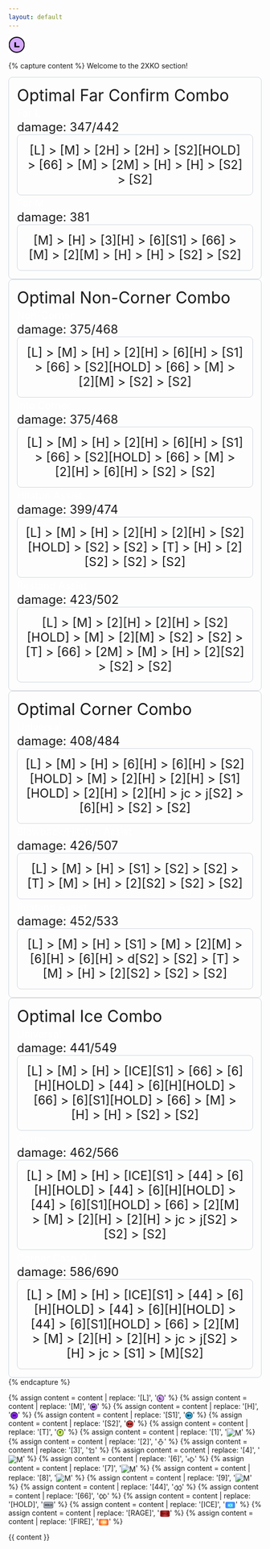 ```yaml
---
layout: default
---
```


<img src="../assets/images/2xko_L.png">

{% capture content %}
Welcome to the 2XKO section!
<div style="font-size: 24px; text-align:left; border: 1px solid #d0d7de; border-radius: 8px; padding: 16px; display: inline-block;"> 
  <a style="font-size: 32px;">Optimal Far Confirm Combo</a>
  <br>
  <a style="font-size: 20px; color:white;">Far L</a>
  <br>
  damage: 347/442
  <br>
  <div style="font-size: 24px; text-align:center; border: 1px solid #d0d7de; border-radius: 8px; padding: 16px; display: inline-block;"> 
    [L] > [M] > [2H] > [2H] > [S2][HOLD] > [66] > [M] > [2M] > [H] > [H] > [S2] > [S2]
  </div>
  <br>
  <a style="font-size: 20px; color:white;">Far M</a>
  <br>
  damage: 381
  <br>
  <div style="font-size: 24px; text-align:center; border: 1px solid #d0d7de; border-radius: 8px; padding: 16px; display: inline-block;">
    [M] > [H] > [3][H] > [6][S1] > [66] > [M] > [2][M] > [H] > [H] > [S2] > [S2] 
  </div>
</div>
<div style="font-size: 24px; text-align:left; border: 1px solid #d0d7de; border-radius: 8px; padding: 16px; display: inline-block;"> 
  <a style="font-size: 32px;">Optimal Non-Corner Combo</a>
  <br>
  <a style="font-size: 20px; color:white;">Non-Corner</a>
  <br>
  damage: 375/468
  <br>
  <div style="font-size: 24px; text-align:center; border: 1px solid #d0d7de; border-radius: 8px; padding: 16px; display: inline-block;"> 
    [L] > [M] > [H] > [2][H] > [6][H] > [S1] > [66] > [S2][HOLD] > [66] > [M] > [2][M] > [S2] > [S2]
  </div>
  <br>
  <a style="font-size: 20px; color:white;">Into Corner</a>
  <br>
  damage: 375/468
  <br>
  <div style="font-size: 24px; text-align:center; border: 1px solid #d0d7de; border-radius: 8px; padding: 16px; display: inline-block;"> 
    [L] > [M] > [H] > [2][H] > [6][H] > [S1] > [66] > [S2][HOLD] > [66] > [M] > [2][H] > [6][H] > [S2] > [S2]
  </div>
  <br>
  <a style="font-size: 20px; color:white;">Hitstun Assist</a>
  <br>
  damage: 399/474
  <br>
  <div style="font-size: 24px; text-align:center; border: 1px solid #d0d7de; border-radius: 8px; padding: 16px; display: inline-block;"> 
    [L] > [M] > [H] > [2][H] > [2][H] > [S2][HOLD] > [S2] > [S2] > [T] > [H] > [2][S2] > [S2] > [S2]
  </div>
  <br>
  <a style="font-size: 20px; color:white;">Restand Assist</a>
  <br>
  damage: 423/502
  <br>
  <div style="font-size: 24px; text-align:center; border: 1px solid #d0d7de; border-radius: 8px; padding: 16px; display: inline-block;"> 
    [L] > [M] > [2][H] > [2][H] > [S2][HOLD] > [M] > [2][M] > [S2] > [S2] > [T] > [66] > [2M] > [M] > [H] > [2][S2] > [S2] > [S2]
  </div>
</div>
<div style="font-size: 24px; text-align:left; border: 1px solid #d0d7de; border-radius: 8px; padding: 16px; display: inline-block;"> 
  <a style="font-size: 32px;">Optimal Corner Combo</a>
  <br>
  <a style="font-size: 20px; color:white;">Universal</a>
  <br>
  damage: 408/484
  <br>
  <div style="font-size: 24px; text-align:center; border: 1px solid #d0d7de; border-radius: 8px; padding: 16px; display: inline-block;"> 
    [L] > [M] > [H] > [6][H] > [6][H] > [S2][HOLD] > [M] > [2][H] > [2][H] > [S1][HOLD] > [2][H] > [2][H] > jc > j[S2] > [6][H] > [S2] > [S2]
  </div>
  <br>
  <a style="font-size: 20px; color:white;">Blowback/Hitstun Assist</a>
  <br>
  damage: 426/507
  <br>
  <div style="font-size: 24px; text-align:center; border: 1px solid #d0d7de; border-radius: 8px; padding: 16px; display: inline-block;"> 
    [L] > [M] > [H] > [S1] > [S2] > [S2] > [T] > [M] > [H] > [2][S2] > [S2] > [S2]
  </div>
  <br>
  <a style="font-size: 20px; color:white;">Restand Assist</a>
  <br>
  damage: 452/533
  <br>
  <div style="font-size: 24px; text-align:center; border: 1px solid #d0d7de; border-radius: 8px; padding: 16px; display: inline-block;"> 
    [L] > [M] > [H] > [S1] > [M] > [2][M] > [6][H] > [6][H] > d[S2] > [S2] > [T] > [M] > [H] > [2][S2] > [S2] > [S2]
  </div>
</div>
<div style="font-size: 24px; text-align:left; border: 1px solid #d0d7de; border-radius: 8px; padding: 16px; display: inline-block;"> 
  <a style="font-size: 32px;">Optimal Ice Combo</a>
  <br>
  <a style="font-size: 20px; color:white;">Universal</a>
  <br>
  damage: 441/549
  <br>
  <div style="font-size: 24px; text-align:center; border: 1px solid #d0d7de; border-radius: 8px; padding: 16px; display: inline-block;"> 
    [L] > [M] > [H] > [ICE][S1] > [66] > [6][H][HOLD] > [44] > [6][H][HOLD] > [66] > [6][S1][HOLD] > [66] > [M] > [H] > [H] > [S2] > [S2]
  </div>
  <br>
  <a style="font-size: 20px; color:white;">Corner</a>
  <br>
  damage: 462/566
  <br>
  <div style="font-size: 24px; text-align:center; border: 1px solid #d0d7de; border-radius: 8px; padding: 16px; display: inline-block;"> 
    [L] > [M] > [H] > [ICE][S1] > [44] > [6][H][HOLD] > [44] > [6][H][HOLD] > [44] > [6][S1][HOLD] > [66] > [2][M] > [M] > [2][H] > [2][H] > jc > j[S2] > [S2] > [S2]
  </div>
  <br>
  <a style="font-size: 20px; color:white;">Corner Cash Out</a>
  <br>
  damage: 586/690
  <br>
  <div style="font-size: 24px; text-align:center; border: 1px solid #d0d7de; border-radius: 8px; padding: 16px; display: inline-block;"> 
    [L] > [M] > [H] > [ICE][S1] > [44] > [6][H][HOLD] > [44] > [6][H][HOLD] > [44] > [6][S1][HOLD] > [66] > [2][M] > [M] > [2][H] > [2][H] > jc > j[S2] > [H] > jc > [S1] > [M][S2]
  </div>
</div>
{% endcapture %}

{% assign content = content | replace: '[L]', '<img src="../assets/images/2xko_L.png" alt="L" style="height:1em;vertical-align:middle;">' %}
{% assign content = content | replace: '[M]', '<img src="../assets/images/2xko_M.png" alt="M" style="height:1em;vertical-align:middle;">' %}
{% assign content = content | replace: '[H]', '<img src="../assets/images/2xko_H.png" alt="H" style="height:1em;vertical-align:middle;">' %}
{% assign content = content | replace: '[S1]', '<img src="../assets/images/2xko_S1.png" alt="S1" style="height:1em;vertical-align:middle;">' %}
{% assign content = content | replace: '[S2]', '<img src="../assets/images/2xko_S2.png" alt="S2" style="height:1em;vertical-align:middle;">' %}
{% assign content = content | replace: '[T]', '<img src="../assets/images/2xko_T.png" alt="T" style="height:1em;vertical-align:middle;">' %}
{% assign content = content | replace: '[1]', '<img src="../assets/images/2xko_1.png" alt="M" style="height:1em;vertical-align:middle;">' %}
{% assign content = content | replace: '[2]', '<img src="../assets/images/2xko_2.png" alt="M" style="height:1em;vertical-align:middle;">' %}
{% assign content = content | replace: '[3]', '<img src="../assets/images/2xko_3.png" alt="M" style="height:1em;vertical-align:middle;">' %}
{% assign content = content | replace: '[4]', '<img src="../assets/images/2xko_4.png" alt="M" style="height:1em;vertical-align:middle;">' %}
{% assign content = content | replace: '[6]', '<img src="../assets/images/2xko_6.png" alt="M" style="height:1em;vertical-align:middle;">' %}
{% assign content = content | replace: '[7]', '<img src="../assets/images/2xko_7.png" alt="M" style="height:1em;vertical-align:middle;">' %}
{% assign content = content | replace: '[8]', '<img src="../assets/images/2xko_8.png" alt="M" style="height:1em;vertical-align:middle;">' %}
{% assign content = content | replace: '[9]', '<img src="../assets/images/2xko_9.png" alt="M" style="height:1em;vertical-align:middle;">' %}
{% assign content = content | replace: '[44]', '<img src="../assets/images/2xko_44.png" alt="M" style="height:1em;vertical-align:middle;">' %}
{% assign content = content | replace: '[66]', '<img src="../assets/images/2xko_66.png" alt="M" style="height:1em;vertical-align:middle;">' %}
{% assign content = content | replace: '[HOLD]', '<img src="../assets/images/2xko_HOLD.png" alt="M" style="height:1em;vertical-align:middle;">' %}
{% assign content = content | replace: '[ICE]', '<img src="../assets/images/2xko_ICE.png" alt="M" style="height:1em;vertical-align:middle;">' %}
{% assign content = content | replace: '[RAGE]', '<img src="../assets/images/2xko_RAGE.png" alt="M" style="height:1em;vertical-align:middle;">' %}
{% assign content = content | replace: '[FIRE]', '<img src="../assets/images/2xko_FIRE.png" alt="M" style="height:1em;vertical-align:middle;">' %}

{{ content }}
